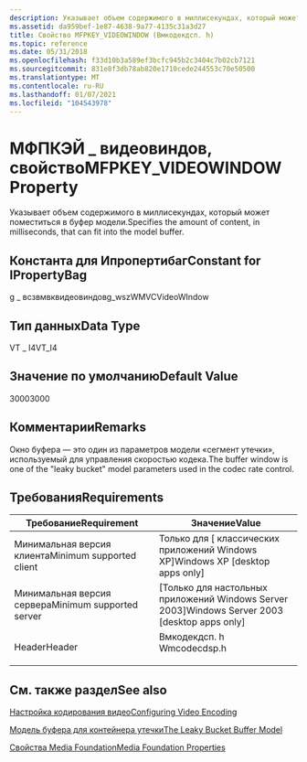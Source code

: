 ```yaml
---
description: Указывает объем содержимого в миллисекундах, который может поместиться в буфер модели.
ms.assetid: da959bef-1e87-4638-9a77-4135c31a3d27
title: Свойство MFPKEY_VIDEOWINDOW (Вмкодекдсп. h)
ms.topic: reference
ms.date: 05/31/2018
ms.openlocfilehash: f33d10b3a589ef3bcfc945b2c3404c7b02cb7121
ms.sourcegitcommit: 831e8f3db78ab820e1710cede244553c70e50500
ms.translationtype: MT
ms.contentlocale: ru-RU
ms.lasthandoff: 01/07/2021
ms.locfileid: "104543978"
---
```

# <a name="mfpkey_videowindow-property"></a><span data-ttu-id="fd2b3-103">МФПКЭЙ \_ видеовиндов, свойство</span><span class="sxs-lookup"><span data-stu-id="fd2b3-103">MFPKEY\_VIDEOWINDOW Property</span></span>

<span data-ttu-id="fd2b3-104">Указывает объем содержимого в миллисекундах, который может поместиться в буфер модели.</span><span class="sxs-lookup"><span data-stu-id="fd2b3-104">Specifies the amount of content, in milliseconds, that can fit into the model buffer.</span></span>

## <a name="constant-for-ipropertybag"></a><span data-ttu-id="fd2b3-105">Константа для Ипропертибаг</span><span class="sxs-lookup"><span data-stu-id="fd2b3-105">Constant for IPropertyBag</span></span>

<span data-ttu-id="fd2b3-106">g \_ всзвмвквидеовиндов</span><span class="sxs-lookup"><span data-stu-id="fd2b3-106">g\_wszWMVCVideoWIndow</span></span>

## <a name="data-type"></a><span data-ttu-id="fd2b3-107">Тип данных</span><span class="sxs-lookup"><span data-stu-id="fd2b3-107">Data Type</span></span>

<span data-ttu-id="fd2b3-108">VT \_ I4</span><span class="sxs-lookup"><span data-stu-id="fd2b3-108">VT\_I4</span></span>

## <a name="default-value"></a><span data-ttu-id="fd2b3-109">Значение по умолчанию</span><span class="sxs-lookup"><span data-stu-id="fd2b3-109">Default Value</span></span>

<span data-ttu-id="fd2b3-110">3000</span><span class="sxs-lookup"><span data-stu-id="fd2b3-110">3000</span></span>

## <a name="remarks"></a><span data-ttu-id="fd2b3-111">Комментарии</span><span class="sxs-lookup"><span data-stu-id="fd2b3-111">Remarks</span></span>

<span data-ttu-id="fd2b3-112">Окно буфера — это один из параметров модели «сегмент утечки», используемый для управления скоростью кодека.</span><span class="sxs-lookup"><span data-stu-id="fd2b3-112">The buffer window is one of the "leaky bucket" model parameters used in the codec rate control.</span></span>

## <a name="requirements"></a><span data-ttu-id="fd2b3-113">Требования</span><span class="sxs-lookup"><span data-stu-id="fd2b3-113">Requirements</span></span>



| <span data-ttu-id="fd2b3-114">Требование</span><span class="sxs-lookup"><span data-stu-id="fd2b3-114">Requirement</span></span> | <span data-ttu-id="fd2b3-115">Значение</span><span class="sxs-lookup"><span data-stu-id="fd2b3-115">Value</span></span> |
|-------------------------------------|-----------------------------------------------------------------------------------------|
| <span data-ttu-id="fd2b3-116">Минимальная версия клиента</span><span class="sxs-lookup"><span data-stu-id="fd2b3-116">Minimum supported client</span></span><br/> | <span data-ttu-id="fd2b3-117">Только для \[ классических приложений Windows XP\]</span><span class="sxs-lookup"><span data-stu-id="fd2b3-117">Windows XP \[desktop apps only\]</span></span><br/>                                             |
| <span data-ttu-id="fd2b3-118">Минимальная версия сервера</span><span class="sxs-lookup"><span data-stu-id="fd2b3-118">Minimum supported server</span></span><br/> | <span data-ttu-id="fd2b3-119">\[Только для настольных приложений Windows Server 2003\]</span><span class="sxs-lookup"><span data-stu-id="fd2b3-119">Windows Server 2003 \[desktop apps only\]</span></span><br/>                                    |
| <span data-ttu-id="fd2b3-120">Header</span><span class="sxs-lookup"><span data-stu-id="fd2b3-120">Header</span></span><br/>                   | <dl> <span data-ttu-id="fd2b3-121"><dt>Вмкодекдсп. h</dt></span><span class="sxs-lookup"><span data-stu-id="fd2b3-121"><dt>Wmcodecdsp.h</dt></span></span> </dl> |



## <a name="see-also"></a><span data-ttu-id="fd2b3-122">См. также раздел</span><span class="sxs-lookup"><span data-stu-id="fd2b3-122">See also</span></span>

<dl> <dt>

[<span data-ttu-id="fd2b3-123">Настройка кодирования видео</span><span class="sxs-lookup"><span data-stu-id="fd2b3-123">Configuring Video Encoding</span></span>](configuringvideoencoding.md)
</dt> <dt>

[<span data-ttu-id="fd2b3-124">Модель буфера для контейнера утечки</span><span class="sxs-lookup"><span data-stu-id="fd2b3-124">The Leaky Bucket Buffer Model</span></span>](the-leaky-bucket-buffer-model.md)
</dt> <dt>

[<span data-ttu-id="fd2b3-125">Свойства Media Foundation</span><span class="sxs-lookup"><span data-stu-id="fd2b3-125">Media Foundation Properties</span></span>](media-foundation-properties.md)
</dt> </dl>

 

 




